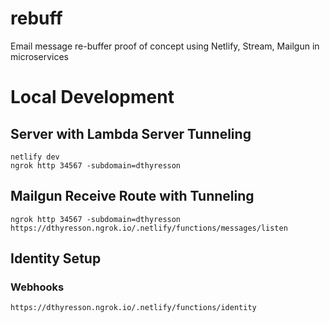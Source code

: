 # rebuff

Email message re-buffer proof of concept using Netlify, Stream, Mailgun in microservices

# Local Development

## Server with Lambda Server Tunneling

```
netlify dev
ngrok http 34567 -subdomain=dthyresson
```

## Mailgun Receive Route with Tunneling

```
ngrok http 34567 -subdomain=dthyresson
https://dthyresson.ngrok.io/.netlify/functions/messages/listen
```

## Identity Setup

### Webhooks

```
https://dthyresson.ngrok.io/.netlify/functions/identity
```
